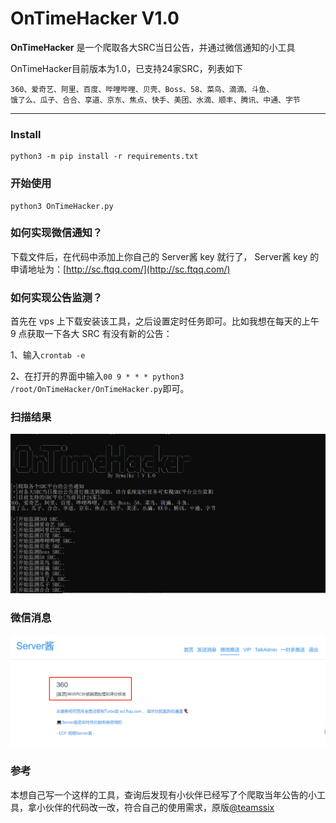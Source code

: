 # OnTimeHacker V1.0 #

**OnTimeHacker** 是一个爬取各大SRC当日公告，并通过微信通知的小工具

OnTimeHacker目前版本为1.0，已支持24家SRC，列表如下
```
360、爱奇艺、阿里、百度、哔哩哔哩、贝壳、Boss、58、菜鸟、滴滴、斗鱼、
饿了么、瓜子、合合、享道、京东、焦点、快手、美团、水滴、顺丰、腾讯、中通、字节
```

------

### Install ###

```
python3 -m pip install -r requirements.txt
```

### 开始使用 ###

```
python3 OnTimeHacker.py
```

### 如何实现微信通知？

下载文件后，在代码中添加上你自己的 Server酱 key 就行了， Server酱 key 的申请地址为：[http://sc.ftqq.com/](http://sc.ftqq.com/)

### 如何实现公告监测？

首先在 vps 上下载安装该工具，之后设置定时任务即可。比如我想在每天的上午 9 点获取一下各大 SRC 有没有新的公告：

1、输入`crontab -e`

2、在打开的界面中输入`00 9 * * * python3 /root/OnTimeHacker/OnTimeHacker.py`即可。

### 扫描结果 ###

![OnTimeHacker](./image/OnTimeHacker.jpg)

### 微信消息 ###

![Notice](./image/Notice.jpg)

### 参考 ###
本想自己写一个这样的工具，查询后发现有小伙伴已经写了个爬取当年公告的小工具，拿小伙伴的代码改一改，符合自己的使用需求，原版[@teamssix](http://sc.ftqq.com/)
